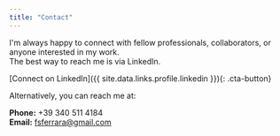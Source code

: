 ```yaml
---
title: "Contact"
---
```

I'm always happy to connect with fellow professionals, collaborators, or anyone interested in my work.  
The best way to reach me is via LinkedIn.

<link rel="stylesheet" href="/assets/css/cta-button.css">
[Connect on LinkedIn]({{ site.data.links.profile.linkedin }}){: .cta-button}

Alternatively, you can reach me at:

**Phone:** +39 340 511 4184  
**Email:** fsferrara@gmail.com
